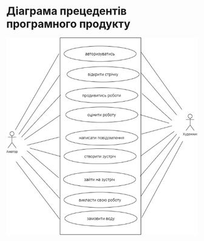 # Діаграма прецедентів програмного продукту

![](https://github.com/oleksandrblazhko/ai-216-asetyanov/blob/Laboratory_Work_2/1-SoftwareRequirements/1.3-SoftwareUserRequirements/1.3.3-UseCaseDiagram/UseCaseDiagram.jpg)
